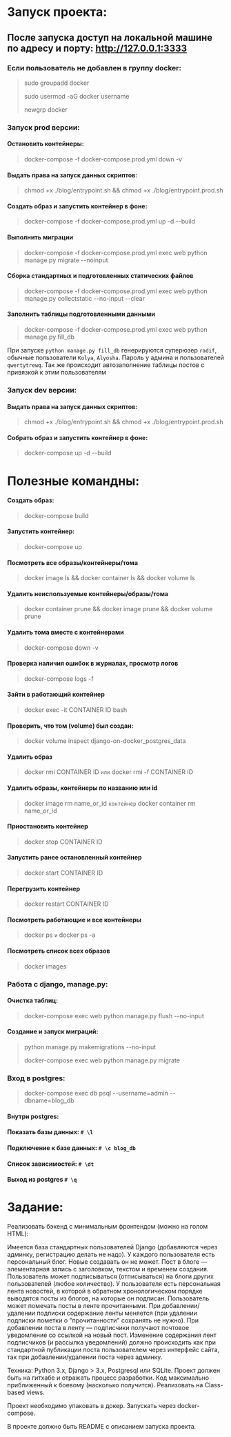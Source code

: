 # Запуск проекта:
## После запуска доступ на локальной машине по адресу и порту: http://127.0.0.1:3333
### Если пользователь не добавлен в группу docker:  
> sudo groupadd docker 
> 
> sudo usermod -aG docker username 
> 
> newgrp docker 

### Запуск prod версии:
#### Остановить контейнеры: 
> docker-compose -f docker-compose.prod.yml down -v
#### Выдать права на запуск данных скриптов: 
> chmod +x ./blog/entrypoint.sh && chmod +x ./blog/entrypoint.prod.sh
#### Создать образ и запустить контейнер в фоне:
> docker-compose -f docker-compose.prod.yml up -d --build
#### Выполнить миграции
> docker-compose -f docker-compose.prod.yml exec web python manage.py migrate --noinput
#### Сборка стандартных и подготовленных статических файлов 
> docker-compose -f docker-compose.prod.yml exec web python manage.py collectstatic --no-input --clear
#### Заполнить таблицы подготовленными данными
> docker-compose -f docker-compose.prod.yml exec web python manage.py fill_db

 При запуске `python manage.py fill_db` генерируются суперюзер `radif`, 
 обычные пользователи `Kolya`, `Alyosha`.
 Пароль у админа и пользователей `qwertytrewq`.
 Так же происходит автозаполнение таблицы постов с привязкой 
 к этим пользователям

### Запуск dev версии:
#### Выдать права на запуск данных скриптов: 
> chmod +x ./blog/entrypoint.sh && chmod +x ./blog/entrypoint.prod.sh
#### Собрать образ и запустить контейнер в фоне:
> docker-compose up -d --build 


# Полезные командны: 

#### Создать образ: 
> docker-compose build 
#### Запустить контейнер:
> docker-compose up
#### Посмотреть все образы/контейнеры/тома
> docker image ls && docker container ls && docker volume ls
#### Удалить неиспользуемые контейнеры/образы/тома
> docker container prune && docker image prune && docker volume prune
#### Удалить тома вместе с контейнерами 
> docker-compose down -v
#### Проверка наличия ошибок в журналах, просмотр логов
> docker-compose logs -f
#### Зайти в работающий контейнер 
> docker exec -it CONTAINER ID bash
#### Проверить, что том (volume) был создан: 
> docker volume inspect django-on-docker_postgres_data
#### Удалить образ 
> docker rmi CONTAINER ID `или` docker rmi -f CONTAINER ID
#### Удалить образы, контейнеры по названию или id
> docker image rm name_or_id `контейнер` docker container rm name_or_id
#### Приостановить контейнер 
> docker stop CONTAINER ID
#### Запустить ранее остановленный контейнер 
> docker start CONTAINER ID
#### Перегрузить контейнер 
> docker restart CONTAINER ID
#### Посмотреть работающие и все контейнеры 
> docker ps `и` docker ps -a
#### Посмотреть список всех образов
> docker images

### Работа с django, manage.py:
#### Очистка таблиц:
> docker-compose exec web python manage.py flush --no-input 
#### Создание и запуск миграций:
> python manage.py makemigrations --no-input
> 
> docker-compose exec web python manage.py migrate 

### Вход в postgres: 
> docker-compose exec db psql --username=admin --dbname=blog_db 
#### Внутри postgres: 
#### Показать базы данных: ` # \l `
#### Подключение к базе данных: ` # \c blog_db ` 
#### Список зависимостей:  ` # \dt ` 
#### Выход из postgres  ` # \q `


# Задание:

Реализовать бэкенд с минимальным фронтендом (можно на голом HTML):

Имеется база стандартных пользователей Django (добавляются через админку, регистрацию делать не надо).
У каждого пользователя есть персональный блог. Новые создавать он не может.
Пост в блоге — элементарная запись с заголовком, текстом и временем создания.
Пользователь может подписываться (отписываться) на блоги других пользователей (любое количество).
У пользователя есть персональная лента новостей, в которой в обратном хронологическом порядке выводятся посты из блогов, на которые он подписан.
Пользователь может помечать посты в ленте прочитанными.
При добавлении/удалении подписки содержание ленты меняется (при удалении подписки пометки о "прочитанности" сохранять не нужно).
При добавлении поста в ленту — подписчики получают почтовое уведомление со ссылкой на новый пост.
Изменение содержания лент подписчиков (и рассылка уведомлений) должно происходить как при стандартной публикации поста пользователем через интерфейс сайта, так при добавлении/удалении поста через админку.

Техника:
Python 3.x, Django > 3.х, Postgresql или SQLite. 
Проект должен быть на гитхабе и отражать процесс разработки.
Код максимально приближенный к боевому (насколько получится).
Реализовать на Class-based views.

Проект необходимо упаковать в докер. Запускать через docker-compose.

В проекте должно быть README с описанием запуска проекта.

